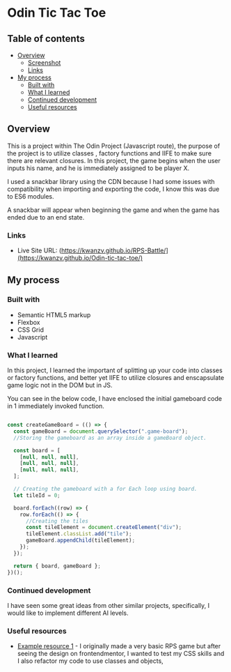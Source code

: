 # Odin Tic Tac Toe
## Table of contents

- [Overview](#overview)
  - [Screenshot](#screenshot)
  - [Links](#links)
- [My process](#my-process)
  - [Built with](#built-with)
  - [What I learned](#what-i-learned)
  - [Continued development](#continued-development)
  - [Useful resources](#useful-resources)

## Overview

This is a project within The Odin Project (Javascript route), the purpose of the project is to utilize classes , factory functions and IIFE to make sure there are relevant closures. 
In this project, the game begins when the user inputs his name, and he is immediately assigned to be player X.

I used a snackbar library using the CDN because I had some issues with compatibility when importing and exporting the code, I know this was due to ES6 modules.

A snackbar will appear when beginning the game and when the game has ended due to an end state.


### Links

- Live Site URL: (https://kwanzv.github.io/RPS-Battle/](https://kwanzv.github.io/Odin-tic-tac-toe/)

## My process



### Built with

- Semantic HTML5 markup
- Flexbox
- CSS Grid
- Javascript

### What I learned

In this project, I learned the important of splitting up your code into classes or factory functions, and better yet IIFE to utilize closures and enscapsulate game logic not in the DOM but in JS.

You can see in the below code, I have enclosed the initial gameboard code in 1 immediately invoked function.

```js

const createGameBoard = (() => {
  const gameBoard = document.querySelector(".game-board");
  //Storing the gameboard as an array inside a gameBoard object.

  const board = [
    [null, null, null],
    [null, null, null],
    [null, null, null],
  ];

  // Creating the gameboard with a for Each loop using board.
  let tileId = 0;

  board.forEach((row) => {
    row.forEach(() => {
      //Creating the tiles
      const tileElement = document.createElement("div");
      tileElement.classList.add("tile");
      gameBoard.appendChild(tileElement);
    });
  });

  return { board, gameBoard };
})();


```

### Continued development

I have seen some great ideas from other similar projects, specifically, I would like to implement different AI levels.

### Useful resources

- [Example resource 1]([https://www.example.com](https://www.frontendmentor.io/challenges/rock-paper-scissors-game-pTgwgvgH/hub)) - I originally made a very basic RPS game but after seeing the design on frontendmentor, I wanted to test my CSS skills and I also  refactor my code to use classes and objects, 
